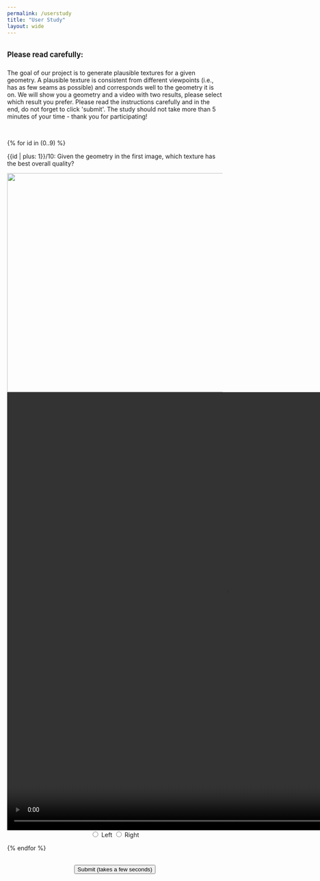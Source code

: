 ```yaml
---
permalink: /userstudy
title: "User Study"
layout: wide
---
```


<body style="width: 70%; margin: auto;">

<h2 style="font-size: larger; font-weight: bold; padding-top: 10px; padding-bottom: 10px;">
    Please read carefully: 
</h2>

The goal of our project is to generate plausible textures for a given geometry. A plausible texture is consistent from different viewpoints (i.e., has as few seams as possible) and corresponds well to the geometry it is on. We will show you a geometry and a video with two results, please select which result you prefer.
Please read the instructions carefully and in the end, do not forget to click 'submit'. 
The study should not take more than 5 minutes  of your time - thank you for participating!

<br>

{% for id in (0..9) %}

{{id | plus: 1}}/10: Given the geometry in the first image, which texture has the best overall quality?
<center>
<form id="NAvideoForm">

<div class="top-image-container">
    <img src="https://text2mat-bot.s3.us-west-2.amazonaws.com/video_user_study/0000/mesh.png" width=512 id="{{id}}_imgTop">
</div>
    <div class="NAvideo-container">
        <video width="1024" height="1024" mute loop autoplay controls id="{{id}}_video_src">
        <source src="https://text2mat-bot.s3.us-west-2.amazonaws.com/video_user_study/0000/output_ours_text2tex.mp4" type="video/mp4">
        Your browser does not support the video tag.
    </video>
        <div class="radio-buttons">
            <input type="radio" name="transf{{id}}" value="0"> Left
            <input type="radio" name="transf{{id}}" value="1"> Right
        </div>
    </div>
</form>
</center>

{% endfor %}
<br/><br/>
<center><button type="button" id="submit">Submit (takes a few seconds)</button></center>
<br/><br/>
<script>
const randomMeshes = [];
var randomMethod = ["text2tex", "texture", "text2tex", "texture", "text2tex", "texture", "text2tex", "texture", "text2tex", "texture"];
const shuffle = (array) => { 
  for (let i = array.length - 1; i > 0; i--) { 
    const j = Math.floor(Math.random() * (i + 1)); 
    [array[i], array[j]] = [array[j], array[i]]; 
  } 
  return array; 
}; 
randomMethod = shuffle(randomMethod);

for (let i = 0; i < 10; i++) {
    randomMeshes.push(Math.floor(Math.random() * 411));
}

window.onload = load_videos;
function load_videos() {

    for (let id=0; id < 10; id++)
    {
        const id_str = String(randomMeshes[id]).padStart(4, '0');
        const method = randomMethod[id]
        
        document.getElementById(id + "_imgTop").src = "https://text2mat-bot.s3.us-west-2.amazonaws.com/video_user_study/" + id_str + "/mesh.png";
        document.getElementById(id + "_video_src").src = "https://text2mat-bot.s3.us-west-2.amazonaws.com/video_user_study/" + id_str + "/output_ours_" + method + ".mp4";
    }
};


document.getElementById('submit').addEventListener('click', function() {
    var transfRadio0 = document.querySelector('input[name="transf0"]:checked');
    var transfRadio1 = document.querySelector('input[name="transf1"]:checked');
    var transfRadio2 = document.querySelector('input[name="transf2"]:checked');
    var transfRadio3 = document.querySelector('input[name="transf3"]:checked');
    var transfRadio4 = document.querySelector('input[name="transf4"]:checked');
    var transfRadio5 = document.querySelector('input[name="transf5"]:checked');
    var transfRadio6 = document.querySelector('input[name="transf6"]:checked');
    var transfRadio7 = document.querySelector('input[name="transf7"]:checked');
    var transfRadio8 = document.querySelector('input[name="transf8"]:checked');
    var transfRadio9 = document.querySelector('input[name="transf9"]:checked');

    
    if (!transfRadio0 || !transfRadio1 || !transfRadio2 || !transfRadio3 || !transfRadio4 || !transfRadio5 || !transfRadio6 || !transfRadio7|| !transfRadio8|| !transfRadio9) {
        alert("Please make a selection for ALL items.");
        return;
    }

    var transfV0 = transfRadio0.value;
    var transfV1 = transfRadio1.value;
    var transfV2 = transfRadio2.value;
    var transfV3 = transfRadio3.value;
    var transfV4 = transfRadio4.value;
    var transfV5 = transfRadio5.value;
    var transfV6 = transfRadio6.value;
    var transfV7 = transfRadio7.value;
    var transfV8 = transfRadio8.value;
    var transfV9 = transfRadio9.value;

    var queryString = `transf0=${encodeURIComponent(transfV0)}&` + 
                      `transf1=${encodeURIComponent(transfV1)}&` +
                      `transf2=${encodeURIComponent(transfV2)}&` +
                      `transf3=${encodeURIComponent(transfV3)}&` +
                      `transf4=${encodeURIComponent(transfV4)}&` +
                      `transf5=${encodeURIComponent(transfV5)}&` +
                      `transf6=${encodeURIComponent(transfV6)}&` +
                      `transf7=${encodeURIComponent(transfV7)}&` +
                      `transf8=${encodeURIComponent(transfV8)}&` +
                      `transf9=${encodeURIComponent(transfV9)}&` +
                      `meshid0=${encodeURIComponent(randomMeshes[0])}&` + 
                      `meshid1=${encodeURIComponent(randomMeshes[1])}&` +
                      `meshid2=${encodeURIComponent(randomMeshes[2])}&` +
                      `meshid3=${encodeURIComponent(randomMeshes[3])}&` +
                      `meshid4=${encodeURIComponent(randomMeshes[4])}&` +
                      `meshid5=${encodeURIComponent(randomMeshes[5])}&` +
                      `meshid6=${encodeURIComponent(randomMeshes[6])}&` +
                      `meshid7=${encodeURIComponent(randomMeshes[7])}&` +
                      `meshid8=${encodeURIComponent(randomMeshes[8])}&` +
                      `meshid9=${encodeURIComponent(randomMeshes[9])}&` +
                      `method0=${encodeURIComponent(randomMethod[0])}&` + 
                      `method1=${encodeURIComponent(randomMethod[1])}&` +
                      `method2=${encodeURIComponent(randomMethod[2])}&` +
                      `method3=${encodeURIComponent(randomMethod[3])}&` +
                      `method4=${encodeURIComponent(randomMethod[4])}&` +
                      `method5=${encodeURIComponent(randomMethod[5])}&` +
                      `method6=${encodeURIComponent(randomMethod[6])}&` +
                      `method7=${encodeURIComponent(randomMethod[7])}&` +
                      `method8=${encodeURIComponent(randomMethod[8])}&` +
                      `method9=${encodeURIComponent(randomMethod[9])}`;

    // queryString = `name=${encodeURIComponent(participantName)}&${queryString}`;

    fetch(`https://script.google.com/macros/s/AKfycby5FbuER43cO_G73uV5fGHaOaM8rvFfxg1Avp1JhANJcO_8xj3mmWdJmjTkJ_Xd8InR/exec?${queryString}`)
        .then(response => response.json())
        .then(data => {
            if (data && data.result === "success") {
                // Displaying a thank you message
                alert("Thank you for your submission!");
            } else {
                // Handle other responses or errors
                alert("There was an issue with your submission.");
            }
        })
        .catch(error => {
            console.error('Error:', error);
            alert("An error occurred while submitting your response.");
        });
});

</script>

</body>


